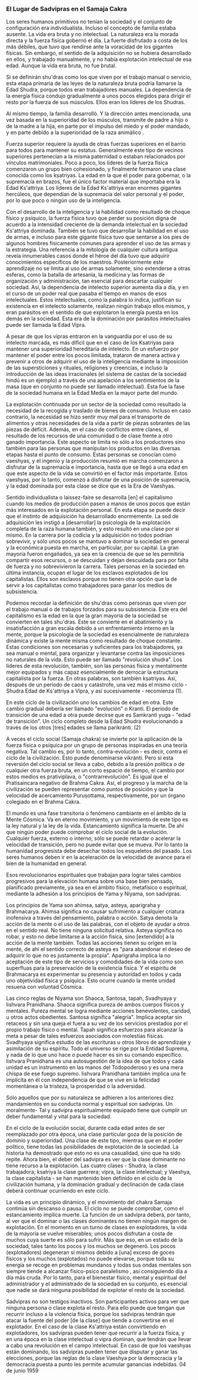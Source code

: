 ### El Lugar de Sadvipras en el Samaja Cakra

<span title="Primitive human beings had no society and the whole set-up was individualistic.">Los seres humanos primitivos no tenían la sociedad y el conjunto de configuración era individualista. </span><span title="Even the concept of family was absent.">Incluso el concepto de familia estaba ausente. </span><span title="Life was brute and non-intellectual.">La vida era bruta y no intelectual. </span><span title="Nature was the direct abode and physical strength ruled the day.">La naturaleza era la morada directa y la fuerza física gobernó el día. </span><span title="The strong enjoyed at the cost of the weak, who had to surrender before the voracity of the physical giants.">La fuerte disfrutado a costa de los más débiles, que tuvo que rendirse ante la voracidad de los gigantes físicas. </span><span title="However, the sense of acquisition had not developed in them, and they worked manually, and there was no intellectual exploitation in that age.">Sin embargo, el sentido de la adquisición no se hubiera desarrollado en ellos, y trabajado manualmente, y no había explotación intelectual de esa edad. </span><span title="Though life was brute, it was not brutal.&lt;/p&gt;&lt;br /&gt;&lt;br /&gt;
&lt;p&gt;">Aunque la vida era bruta, no fue brutal.</span>

<span title="If shúdras be defined as those who live by manual work or service, this primary stage of nature's brute laws could be named the Shúdra Age, because all were manual workers.">Si se definirán shu'dras como los que viven por el trabajo manual o servicio, esta etapa primaria de las leyes de la naturaleza bruta podría llamarse la Edad Shudra, porque todos eran trabajadores manuales. </span><span title="The reliance on physical power gradually led a chosen few to lead the rest by the strength of their muscles.">La dependencia de la energía física condujo gradualmente a unos pocos elegidos para dirigir el resto por la fuerza de sus músculos. </span><span title="They were the leaders of the shúdras.&lt;/p&gt;&lt;br /&gt;&lt;br /&gt;
&lt;p&gt;">Ellos eran los líderes de los Shudras.</span>

<span title="Simultaneously, the family developed.">Al mismo tiempo, la familia desarrolló. </span><span title="And the above-mentioned leadership, once based upon the superiority of muscles, passed on from the father to the son or from the mother to the daughter, partly due to the momentum of fear and power commanded, and partly because of superiority of animalic breed">Y la dirección antes mencionada, una vez basada en la superioridad de los músculos, transmite de padre a hijo o de la madre a la hija, en parte por el impulso del miedo y el poder mandado, y en parte debido a la superioridad de la raza animálico </span><span title=".&lt;/p&gt;&lt;br /&gt;&lt;br /&gt;
&lt;p&gt;">.</span>

<span title="Superior strength requires the assistance of other superior strengths in the neighbourhood for all to maintain their status.">Fuerza superior requiere la ayuda de otras fuerzas superiores en el barrio para todos para mantener su estatus. </span><span title="Generally such superior neighbours belonged to the same parenthood or were related through matrimonial ties.">Generalmente este tipo de vecinos superiores pertenecían a la misma paternidad o estaban relacionados por vínculos matrimoniales. </span><span title="Gradually the leaders by physical might started a well-knit group, and ultimately formed a class known as the kśatriyas.">Poco a poco, los líderes de la fuerza física comenzaron un grupo bien cohesionado, y finalmente formaron una clase conocida como los kṣatriyas. </span><span title="The age when the power to rule, or supremacy in arms, was the only material factor that mattered, was the Kśatriya Age.">La edad en la que el poder para gobernar, o la supremacía en brazos, fue el único factor material que importaba era la Edad Ks'attriya. </span><span title="The leaders of the Kśatriya Age were Herculean, huge giants who depended on the supremacy of personal valour and might, making little or no use of intellect.&lt;/p&gt;&lt;br /&gt;&lt;br /&gt;
&lt;p&gt;">Los líderes de la Edad Ks'attriya eran enormes gigantes hercúleos, que dependían de la supremacía del valor personal y el poder, por lo que poco o ningún uso de la inteligencia.</span>

<span title="With the development of intellect and skill as a result of physical and psychic clash, physical strength had to lose its dignified position according to the growing intensity of intellectual demand in the kśatriya-dominated society.">Con el desarrollo de la inteligencia y la habilidad como resultado de choque físico y psíquico, la fuerza física tuvo que perder su posición digna de acuerdo a la intensidad creciente de la demanda intelectual en la sociedad Ks'attriya dominada. </span><span title="One had also to develop skill in the use of arms, and even for this the physical giant had to sit at the feet of some physically-common men to learn the use of arms and strategy.">También se tuvo que desarrollar la habilidad en el uso de armas, e incluso para este gigante física tuvo que sentarse a los pies de algunos hombres físicamente comunes para aprender el uso de las armas y la estrategia. </span><span title="A reference to the mythology of any ancient culture reveals numberless instances where the hero of the day had to acquire specific knowledge from teachers.">Una referencia a la mitología de cualquier cultura antigua revela innumerables casos donde el héroe del día tuvo que adquirir conocimientos específicos de los maestros. </span><span title="Subsequently this learning was not confined to the use of arms only but extended to other spheres, such as battle-craft, medicine and forms of organization and administration, so essential for ruling any society.">Posteriormente este aprendizaje no se limita al uso de armas solamente, sino extenderse a otras esferas, como la batalla de artesanía, la medicina y las formas de organización y administración, tan esencial para descartar cualquier sociedad. </span><span title="Thus the dependence on superior intellect increased day by day, and in the course of time real power passed into the hands of such intellectuals.">Así, la dependencia de intelecto superior aumenta día a día, y en el curso de un poder real que pasaba el tiempo en manos de esos intelectuales. </span><span title="These intellectuals, as the word implies, justified their existence on intellect only, performed no labour themselves, and were parasites in the sense that they exploited the energy put in by others in society.">Estos intelectuales, como la palabra lo indica, justifican su existencia en el intelecto solamente, realizan ningún trabajo ellos mismos, y eran parásitos en el sentido de que explotaron la energía puesta en los demás en la sociedad. </span><span title="This age of domination by intellectual parasites can be called the Vipra Age.&lt;/p&gt;&lt;br /&gt;&lt;br /&gt;
&lt;p&gt;">Esta era de la dominación por parásitos intelectuales puede ser llamada la Edad Vipra.</span>

<span title="Even though the vipras came into the forefront by the use of their marked intellect, it is more difficult than in the case of the kśatriyas to maintain a hereditary superiority of intellect.">A pesar de que los vipras entraron en la vanguardia por el uso de su intelecto marcada, es más difícil que en el caso de los Ksatriyas para mantener una superioridad hereditaria de intelecto. </span><span title="In an effort to maintain power amongst the limited few, they actively tried and prevented others from acquiring the use of the intellect by imposing superstitions and rituals, faiths and beliefs, and even introducing irrational ideas (the caste system of Hindu society is an example)">En un esfuerzo por mantener el poder entre los pocos limitada, trataron de manera activa y prevenir a otros de adquirir el uso de la inteligencia mediante la imposición de las supersticiones y rituales, religiones y creencias, e incluso la introducción de las ideas irracionales (el sistema de castas de la sociedad hindú es un ejemplo) </span><span title="through an appeal to the sentiments of the mass (who collectively cannot be called intellectual).">a través de una apelación a los sentimientos de la masa (que en conjunto no puede ser llamado intelectual). </span><span title="This was the phase of human society in the Middle Ages in the greater part of the world.&lt;/p&gt;&lt;br /&gt;&lt;br /&gt;
&lt;p&gt;">Esta fue la fase de la sociedad humana en la Edad Media en la mayor parte del mundo.</span>

<span title="The continued exploitation by one section of society resulted in the necessity for the collection and transfer of consumable goods.">La explotación continuada por un sector de la sociedad como resultado la necesidad de la recogida y traslado de bienes de consumo. </span><span title="Even otherwise, need was felt very badly for the transport of food and other necessities of life from surplus parts to deficit parts.">Incluso en caso contrario, la necesidad se hizo sentir muy mal para el transporte de alimentos y otras necesidades de la vida a partir de piezas sobrantes de las piezas de déficit. </span><span title="Also, in the case of clan conflicts, the result of the resources of one community or class versus another gained importance.">Además, en el caso de conflictos entre clanes, el resultado de los recursos de una comunidad o de clase frente a otro ganado importancia. </span><span title="This aspect was confined not only to the producers but also to those handling the goods at various stages up to the point of consumption.">Este aspecto se limita no sólo a los productores sino también para las personas que manipulan los productos en las diversas etapas hasta el punto de consumo. </span><span title="These people became known as vaeshyas, and ingenuity and summed-up production began to enjoy supremacy and importance, till an age was reached when this aspect of life became the most important factor.">Estas personas se conocían como vaeshyas, y el ingenio y la producción resumió en marcha comenzaron a disfrutar de la supremacía e importancia, hasta que se llegó a una edad en que este aspecto de la vida se convirtió en el factor más importante. </span><span title="These vaeshyas, therefore, began to enjoy a position of supremacy, and the age dominated by this class is said to be the Age of Vaeshyas.&lt;/p&gt;&lt;br /&gt;&lt;br /&gt;
&lt;p&gt;">Estos vaeshyas, por lo tanto, comenzó a disfrutar de una posición de supremacía, y la edad dominada por esta clase se dice que es la Era de Vaeshyas.</span>

<span title="Individualistic or laissez-faire sense develops [into] capitalism when the means of production pass into the hands of a few who are more interested in personal exploitation.">Sentido individualista o laissez-faire se desarrolla [en] el capitalismo cuando los medios de producción pasen a manos de unos pocos que están más interesados ​​en la explotación personal. </span><span title="At this stage it can be said that the instinct of acquisition has developed tremendously.">En esta etapa se puede decir que el instinto de adquisición ha desarrollado enormemente. </span><span title="The thirst for acquisition instigated them to [develop] the psychology of complete exploitation of the human race also, and this resulted in a class by itself.">La sed de adquisición les instigó a [desarrollar] la psicología de la explotación completa de la raza humana también, y esto resultó en una clase por sí mismo. </span><span title="In the race for greed and acquisition not all could survive, and only a few remained to dominate the society in general and the economic set-up in particular by their capital.">En la carrera por la codicia y la adquisición no todos podrían sobrevivir, y sólo unos pocos se mantuvo a dominar la sociedad en general y la económica puesta en marcha, en particular, por su capital. </span><span title="The great majority were either duped into believing that they would be allowed to share such resources, or were neglected and left uncared-for for want of strength and did not survive the race.">La gran mayoría fueron engañados, ya sea en la creencia de que se les permitiría compartir esos recursos, o se descuidan y dejan descuidada para por falta de fuerza y ​​no sobrevivieron la carrera. </span><span title="Such people in society ultimately occupy the place of exploited slaves of the capitalists.">Tales personas en la sociedad en última instancia, ocupan el lugar de los esclavos explotados de los capitalistas. </span><span title="They are slaves because they have no option other than to serve the capitalists as labourers to earn the means of subsistence.&lt;/p&gt;&lt;br /&gt;&lt;br /&gt;
&lt;p&gt;">Ellos son esclavos porque no tienen otra opción que la de servir a los capitalistas como trabajadores para ganar los medios de subsistencia.</span>

<span title="We may recall the definition of shúdras as persons who live by manual work or labour hard for their livelihood.">Podemos recordar la definición de shu'dras como personas que viven por el trabajo manual o de trabajos forzados para su subsistencia. </span><span title="This age of capitalism is the age when the large majority of society turn into such shúdras.">Este era del capitalismo es la edad en la que la gran mayoría de la sociedad se convierten en tales shu'dras. </span><span title="This develops into dejection and dissatisfaction on a large scale because of an internal clash in the mind, because the psychology of society is essentially dynamic in nature and the mind itself exists as a result of constant clash.">Este se convierte en el abatimiento y la insatisfacción a gran escala debido a un enfrentamiento interno en la mente, porque la psicología de la sociedad es esencialmente de naturaleza dinámica y existe la mente misma como resultado de choque constante. </span><span title="These conditions are necessary and sufficient for labourers, whether manual or mental, to organize and stand up against the unnatural impositions in life.">Estas condiciones son necesarias y suficientes para los trabajadores, ya sea manual o mental, para organizar y levantarse contra las imposiciones no naturales de la vida. </span><span title="This may be termed “shúdra revolution”.">Esto puede ser llamado "revolución shudra". </span><span title="The leaders of this revolution, also, are people physically and mentally better-equipped and more capable essentially of overthrowing the capitalistic structure by force.">Los líderes de esta revolución, también, son las personas física y mentalmente mejor equipados y más capaz esencialmente de derrocar la estructura capitalista por la fuerza. </span><span title="In other words, they are also kśatriyas.">En otras palabras, son también kṣatriyas. </span><span title="So, after a period of chaos and catastrophe, once more the same cycle – Shúdra Age to Kśatriya to Vipra, and so on – recommences.(1)&lt;/p&gt;&lt;br /&gt;&lt;br /&gt;
&lt;p&gt;">Así, después de un período de caos y catástrofe, una vez más el mismo ciclo - Shudra Edad de Ks'attriya a Vipra, y así sucesivamente - recomienza (1).</span>

<span title="In this cycle of civilization one age changes into another.">En este ciclo de la civilización uno los cambios de edad en otra. </span><span title="This gradual change should be called “evolution” or kránti.">Este cambio gradual debería ser llamado "evolución" o Kranti. </span><span title="The period of transition from one age to another can be said to be yuga saḿkránti – “transitional age”.">El período de transición de una edad a otra puede decirse que es Samkranti yuga - "edad de transición". </span><span title="One complete cycle from the Shúdra Age evolving through the other [three] ages is called parikránti.(2)&lt;/p&gt;&lt;br /&gt;&lt;br /&gt;
&lt;p&gt;">Un ciclo completo desde la Edad Shudra evolucionando a través de los otros [tres] edades se llama parikránti. (2)</span>

<span title="Sometimes the social cycle (samája cakra) is reversed by the application of physical or psychic force by a group of people inspired by a negative theory.">A veces el ciclo social (Samaja chakra) se invierte por la aplicación de la fuerza física o psíquica por un grupo de personas inspiradas en una teoría negativa. </span><span title="Such a change is, therefore, counter-evolution – that is, against the cycle of civilization.">Tal cambio es, por lo tanto, contra-evolución - es decir, contra el ciclo de la civilización. </span><span title="This may be termed vikránti.">Esto puede denominarse vikránti. </span><span title="But if this reversal of the social cycle takes place, due to political pressure or any other brute force, within a short span of time, the change thus brought about is prativiplava, or “counter-revolution”.">Pero si esta reversión del ciclo social se lleva a cabo, debido a la presión política o de cualquier otra fuerza bruta, en un corto espacio de tiempo, el cambio por estos medios es prativiplava, o "contrarrevolución". </span><span title="It is just like the negative pratisaiṋcara of Brahma Cakra.">Es igual que el Pratisaincara negativo de Brahma Cakra. </span><span title="Thus the progress and march of civilization can be represented as points of position and as the speed of approaching Puruśottama, respectively, by a collective body in Brahma Cakra.&lt;/p&gt;&lt;br /&gt;&lt;br /&gt;
&lt;p&gt;">Así, el progreso y la marcha de la civilización se pueden representar como puntos de posición y que la velocidad de acercamiento Puruṣottama, respectivamente, por un órgano colegiado en el Brahma Cakra.</span>

<span title="The world is a transitory phase or changing phenomenon within the scope of the Cosmic Mind.">El mundo es una fase transitoria o fenómeno cambiante en el ámbito de la Mente Cósmica. </span><span title="It is going in eternal motion, and such a motion is the law of nature and the law of life.">Va en eterno movimiento, y un movimiento de este tipo es la ley natural y la ley de la vida. </span><span title="Stagnancy means death.">Estancamiento significa la muerte. </span><span title="Hence no power can check the social cycle of evolution.">De ahí que ningún poder puede comprobar el ciclo social de la evolución. </span><span title="Any force, external or internal, can only retard or accelerate the speed of transition, but cannot prevent it from moving.">Cualquier fuerza, externo o interno, sólo se puede retardar o acelerar la velocidad de transición, pero no puede evitar que se mueva. </span><span title="Therefore progressive humanity should cast off all skeletons of the past.">Por lo tanto la humanidad progresista debe desechar todos los esqueletos del pasado. </span><span title="Human beings should go on accelerating the speed of progress for the good of humanity in general.&lt;/p&gt;&lt;br /&gt;&lt;br /&gt;
&lt;p&gt;">Los seres humanos deben ir en la aceleración de la velocidad de avance para el bien de la humanidad en general.</span>

<span title="Those spiritual revolutionaries who work to achieve such progressive changes for human elevation on a well-thought, pre-planned basis, whether in the physical, metaphysical or spiritual sphere, by adhering to the principles of Yama and Niyama, are sadvipras.&lt;/p&gt;&lt;br /&gt;&lt;br /&gt;
&lt;p&gt;">Esos revolucionarios espirituales que trabajan para lograr tales cambios progresivos para la elevación humana sobre una base bien pensado, planificado previamente, ya sea en el ámbito físico, metafísico o espiritual, mediante la adhesión a los principios de Yama y Niyama, son sadvipras.</span>

<span title="The principles of Yama are ahiḿsá, satya, asteya, aparigraha and Brahmacarya.">Los principios de Yama son ahimsa, satya, asteya, aparigraha y Brahmacarya. </span><span title="Ahiḿsá means not causing suffering to any harmless creature through thought, word or deed.">Ahimsa significa no causar sufrimiento a cualquier criatura inofensiva a través del pensamiento, palabra o acción. </span><span title="Satya denotes action of mind or use of words with the object of helping others in the real sense.">Satya denota la acción de la mente o el uso de las palabras, con el objeto de ayudar a otros en el sentido real. </span><span title="It has no relative application.">No tiene ninguna solicitud relativa. </span><span title="Asteya means non-stealing, and this should not be confined to physical action but [extended] to the action of the mind as well.">Asteya significa no robar, y esto no debe limitarse a la acción física, sino [extendido] a la acción de la mente también. </span><span title="All actions have their origin in the mind, hence the correct sense of asteya is “to give up the desire of acquiring what is not rightly one's own”.">Todas las acciones tienen su origen en la mente, de ahí el sentido correcto de asteya es "para abandonar el deseo de adquirir lo que no es justamente la propia". </span><span title="Aparigraha involves the non-acceptance of such amenities and comforts of life as are superfluous for the preservation of the physical existence.">Aparigraha implica la no aceptación de este tipo de servicios y comodidades de la vida como son superfluas para la preservación de la existencia física. </span><span title="And the spirit of Brahmacarya is to experience His presence and authority in each and every physical and psychic objectivity.">Y el espíritu de Brahmacarya es experimentar su presencia y autoridad en todos y cada uno objetividad física y psíquica. </span><span title="This occurs when the unit mind resonates with Cosmic will.&lt;/p&gt;&lt;br /&gt;&lt;br /&gt;
&lt;p&gt;">Esto ocurre cuando la mente unidad resuena con voluntad Cósmica.</span>

<span title="The five rules of Niyama are shaoca, santośa, tapah, svádhyáya and Iishvara prańidhána.">Las cinco reglas de Niyama son Shaoca, Santosa, tapah, Svadhyaya y Iishvara Pranidhana. </span><span title="Shaoca means purity of both physical and mental bodies.">Shaoca significa pureza de ambos cuerpos físicos y mentales. </span><span title="Mental purity is attained by benevolent deeds, charity, or other dutiful acts.">Pureza mental se logra mediante acciones benevolentes, caridad, u otros actos obedientes. </span><span title="Santośa means “contentment”.">Santosa significa "alegría". </span><span title="It implies accepting ungrudgingly and without a complaint the out-turn of the services rendered by one's own physical or mental labour.">Implica aceptar sin retaceos y sin una queja el fuera a su vez de los servicios prestados por el propio trabajo físico o mental. </span><span title="Tapah means efforts to reach the goal despite such efforts being associated with physical discomforts.">Tapah significa esfuerzos para alcanzar la meta a pesar de tales esfuerzos asociados con molestias físicas. </span><span title="Svádhyáya means study of the scriptures or other books of learning and assimilating their spirit.">Svadhyaya significa estudio de las escrituras u otros libros de aprendizaje y asimilación de su espíritu. </span><span title="The whole universe is guided by the Supreme Entity, and nothing that one does or can do is without His specific command.">Todo el universo se rige por la Entidad Suprema, y ​​nada de lo que uno hace o puede hacer es sin su comando específico. </span><span title="Iishvara prańidhána is an auto-suggestion of the idea that each and every unit is an instrument in the hands of the Almighty and is a mere spark of that supreme fire.">Iishvara Pranidhana es una autosugestión de la idea de que todos y cada unidad es un instrumento en las manos del Todopoderoso y es una mera chispa de ese fuego supremo. </span><span title="Iishvara prańidhána also implies implicit faith in Him irrespective of whether one lives in momentary happiness or sorrow, prosperity or adversity.&lt;/p&gt;&lt;br /&gt;&lt;br /&gt;
&lt;p&gt;">Iishvara Pranidhana también implica una fe implícita en él con independencia de que se vive en la felicidad momentánea o la tristeza, la prosperidad o la adversidad.</span>

<span title="Only those who by their nature adhere to the above ten commands in their normal and spiritual conduct are sadvipras.">Sólo aquellos que por su naturaleza se adhieren a los anteriores diez mandamientos en su conducta normal y espiritual son sadvipras. </span><span title="Such a morally- and spiritually-equipped sadvipra has to perform a fundamental and vital duty to society.&lt;/p&gt;&lt;br /&gt;&lt;br /&gt;
&lt;p&gt;">Un moralmente- Tal y sadvipra espiritualmente equipado tiene que cumplir un deber fundamental y vital para la sociedad.</span>

<span title="In the cycle of social evolution, during each age before it is succeeded by another age, one particular class enjoys the position of domination and superiority.">En el ciclo de la evolución social, durante cada edad antes de ser reemplazado por otra época, una clase particular goza de la posición de dominio y superioridad. </span><span title="Such a class, while in political power, has every chance of exploiting the society.">Una clase de este tipo, mientras que en el poder político, tiene todas las posibilidades de explotación de la sociedad. </span><span title="History has shown that this is not mere chance, but has been repeating itself.">La historia ha demostrado que esto no es una casualidad, sino que ha sido repite. </span><span title="Now the duty of the sadvipra is to see that the dominating class does not take recourse to exploitation.">Ahora bien, el deber del sadvipra es ver que la clase dominante no tiene recurso a la explotación. </span><span title="The four classes – shúdra, the toiling class;">Las cuatro clases - Shudra, la clase trabajadora; </span><span title="kśatriya, the warrior class;">ksatriya la clase guerrera; </span><span title="vipra, the intellectual class;">vipra, la clase intelectual; </span><span title="and vaeshya, the capitalist class – have remained well defined in the cycle of human civilization, and the gradual domination and decline of each class shall continue to occur in this cycle.&lt;/p&gt;&lt;br /&gt;&lt;br /&gt;
&lt;p&gt;">y Vaeshya, la clase capitalista - se han mantenido bien definido en el ciclo de la civilización humana, y la dominación gradual y declinación de cada clase deberá continuar ocurriendo en este ciclo.</span>

<span title="Life is a dynamic principle, and the movement of the samája cakra continues without any break or pause.">La vida es un principio dinámico, y el movimiento del chakra Samaja continúa sin descanso o pausa. </span><span title="The cycle cannot be checked, as stagnation implies death.">El ciclo no se puede comprobar, como el estancamiento implica muerte. </span><span title="The function of a sadvipra shall, therefore, be to see that the dominating or the ruling classes do not have any scope for exploitation.">La función de un sadvipra deberá, por tanto, al ver que el dominar o las clases dominantes no tienen ningún margen de explotación. </span><span title="The moment one class turn into exploiters, the life of the majority becomes miserable;">En el momento en un turno de clases en explotadores, la vida de la mayoría se vuelve miserables; </span><span title="a few enjoy at the cost of many whose lot is only to suffer.">unos pocos disfrutan a costa de muchos cuya suerte es sólo para sufrir. </span><span title="More than that, in such a state of society both the few and the many get degenerated.">Más que eso, en un estado de la sociedad, tales tanto los pocos y los muchos se degeneró. </span><span title="The few (exploiters) degenerate themselves due to [an] excess of physical enjoyments and the many (exploited) cannot elevate themselves, because all their energy is taken up in mundane problems and all their mental waves are always tending to attain psycho-physical parallelism">Los pocos (explotadores) degeneran sí mismos debido a [una] exceso de goces físicos y los muchos (explotados) no puede elevarse, porque toda su energía se recoge en problemas mundanos y todas sus ondas mentales son siempre tiende a alcanzar físico-psico paralelismo </span><span title=", thus getting day by day cruder.">, así consiguiendo día a día más cruda. </span><span title="Hence, for the physical, mental and spiritual welfare of the administrator and the administered of the society as a whole, it is essential that no one be given any scope to exploit the rest of the society.&lt;/p&gt;&lt;br /&gt;&lt;br /&gt;
&lt;p&gt;">Por lo tanto, para el bienestar físico, mental y espiritual del administrador y el administrado de la sociedad en su conjunto, es esencial que nadie se dará ninguna posibilidad de explotar el resto de la sociedad.</span>

<span title="Sadvipras are not inactive witnesses.">Sadvipras no son testigos inactivos. </span><span title="They are active participants to see that no person or class exploits the rest.">Son participantes activos para ver que ninguna persona o clase explota el resto. </span><span title="For this they may have to resort even to physical violence, because the sadvipras will have to strike at the source of the power [of the class] which is tending to become the exploiter.">Para ello puede que tengan que recurrir incluso a la violencia física, porque los sadvipras tendrán que atacar la fuente del poder [de la clase] que tiende a convertirse en el explotador. </span><span title="In case the kśatriya class are becoming exploiters, the sadvipras may have to resort to physical force, and in an age where the intellectual or vipra class are dominating, they will have to bring about a revolution in the intellectual field.">En el caso de la clase Ks'attriya están convirtiendo en explotadores, los sadvipras pueden tener que recurrir a la fuerza física, y en una época en la clase intelectual o vipra dominan, que tendrán que llevar a cabo una revolución en el campo intelectual. </span><span title="In case the vaeshyas are dominating, the sadvipras may have to contest and win elections, because the vaeshya class rules by democracy, and the democratic set-up enables them to accumulate undue gains.&lt;br /&gt;&lt;br /&gt;&lt;br /&gt;
">En caso de que los vaeshyas están dominando, los sadvipras pueden tener que disputar y ganar las elecciones, porque las reglas de la clase Vaeshya por la democracia y la democracia puesta a punto les permite acumular ganancias indebidas.
</span><span title="4 June 1959">04 de junio 1959</span></blockquote>
